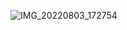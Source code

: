 ![IMG_20220803_172754](https://user-images.githubusercontent.com/70370681/182574884-37795fdf-104f-4e8e-bee3-4ac3f4447433.jpg)
